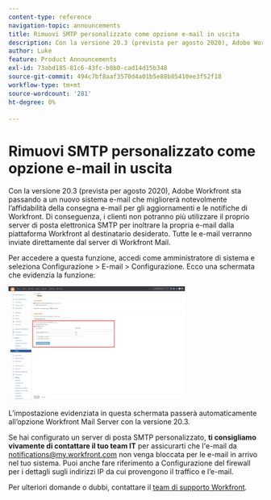 ```yaml
---
content-type: reference
navigation-topic: announcements
title: Rimuovi SMTP personalizzato come opzione e-mail in uscita
description: Con la versione 20.3 (prevista per agosto 2020), Adobe Workfront sta passando a un nuovo sistema e-mail che migliorerà notevolmente l’affidabilità della consegna e-mail per gli aggiornamenti e le notifiche di Workfront. Di conseguenza, i clienti non potranno più utilizzare il proprio server di posta elettronica SMTP per inoltrare la propria e-mail dalla piattaforma Workfront al destinatario desiderato. Tutte le e-mail verranno inviate direttamente dal server di Workfront Mail.
author: Luke
feature: Product Announcements
exl-id: 73abd185-81c6-43fc-b8b0-cad14d15b348
source-git-commit: 494c7bf8aaf3570d4a01b5e88b85410ee3f52f18
workflow-type: tm+mt
source-wordcount: '281'
ht-degree: 0%

---
```


# Rimuovi SMTP personalizzato come opzione e-mail in uscita

Con la versione 20.3 (prevista per agosto 2020), Adobe Workfront sta passando a un nuovo sistema e-mail che migliorerà notevolmente l’affidabilità della consegna e-mail per gli aggiornamenti e le notifiche di Workfront. Di conseguenza, i clienti non potranno più utilizzare il proprio server di posta elettronica SMTP per inoltrare la propria e-mail dalla piattaforma Workfront al destinatario desiderato. Tutte le e-mail verranno inviate direttamente dal server di Workfront Mail.

Per accedere a questa funzione, accedi come amministratore di sistema e seleziona Configurazione > E-mail > Configurazione. Ecco una schermata che evidenzia la funzione:

![Impostazioni server e-mail](assets/email-server-settings-350x226.png)

L’impostazione evidenziata in questa schermata passerà automaticamente all’opzione Workfront Mail Server con la versione 20.3.

Se hai configurato un server di posta SMTP personalizzato, **ti consigliamo vivamente di contattare il tuo team IT** per assicurarti che l&#39;e-mail da notifications@my.workfront.com non venga bloccata per le e-mail in arrivo nel tuo sistema. Puoi anche fare riferimento a Configurazione del firewall per i dettagli sugli indirizzi IP da cui provengono il traffico e l’e-mail.

Per ulteriori domande o dubbi, contattare il [team di supporto Workfront](https://one.workfront.com/s/support?language=en_US).
